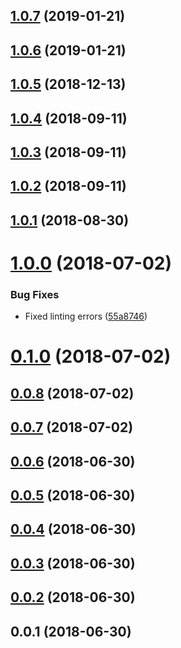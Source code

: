 ## [1.0.7](https://github.com/wessberg/scaffold/compare/v1.0.6...v1.0.7) (2019-01-21)



## [1.0.6](https://github.com/wessberg/scaffold/compare/v1.0.5...v1.0.6) (2019-01-21)



## [1.0.5](https://github.com/wessberg/scaffold/compare/v1.0.4...v1.0.5) (2018-12-13)



## [1.0.4](https://github.com/wessberg/scaffold/compare/v1.0.3...v1.0.4) (2018-09-11)



## [1.0.3](https://github.com/wessberg/scaffold/compare/v1.0.2...v1.0.3) (2018-09-11)



## [1.0.2](https://github.com/wessberg/scaffold/compare/v1.0.1...v1.0.2) (2018-09-11)



## [1.0.1](https://github.com/wessberg/scaffold/compare/v1.0.0...v1.0.1) (2018-08-30)



# [1.0.0](https://github.com/wessberg/scaffold/compare/v0.1.0...v1.0.0) (2018-07-02)


### Bug Fixes

* Fixed linting errors ([55a8746](https://github.com/wessberg/scaffold/commit/55a8746))



# [0.1.0](https://github.com/wessberg/scaffold/compare/v0.0.8...v0.1.0) (2018-07-02)



## [0.0.8](https://github.com/wessberg/scaffold/compare/v0.0.7...v0.0.8) (2018-07-02)



## [0.0.7](https://github.com/wessberg/scaffold/compare/v0.0.6...v0.0.7) (2018-07-02)



## [0.0.6](https://github.com/wessberg/scaffold/compare/v0.0.5...v0.0.6) (2018-06-30)



## [0.0.5](https://github.com/wessberg/scaffold/compare/v0.0.4...v0.0.5) (2018-06-30)



## [0.0.4](https://github.com/wessberg/scaffold/compare/v0.0.3...v0.0.4) (2018-06-30)



## [0.0.3](https://github.com/wessberg/scaffold/compare/v0.0.2...v0.0.3) (2018-06-30)



## [0.0.2](https://github.com/wessberg/scaffold/compare/v0.0.1...v0.0.2) (2018-06-30)



## 0.0.1 (2018-06-30)



